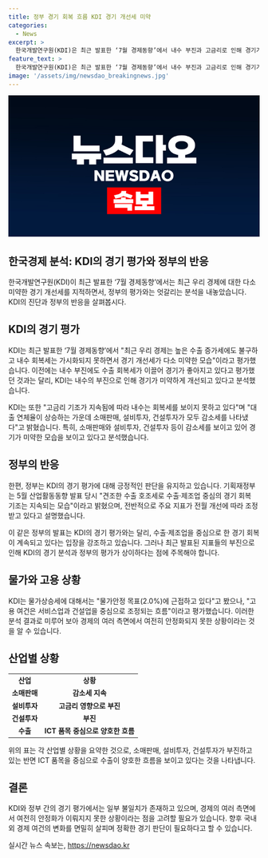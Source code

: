 ```yaml
---
title: 정부 경기 회복 흐름 KDI 경기 개선세 미약
categories:
  - News
excerpt: >
  한국개발연구원(KDI)은 최근 발표한 ‘7월 경제동향’에서 내수 부진과 고금리로 인해 경기가 미약하게 개선되고 있음을 평가했다. 내수, 소매판매, 설비투자, 건설투자가 부진하며 수출 증가세에도 불구하고 경기가 개선되지 못한다고 지적했다. 물가는 안정되어 있으나 고용 여건은 조정되는 추세이다. 이에 정부의 긍정적인 판단과는 대조적이며, 정책 변화에 관심이 쏠릴 전망이다.
feature_text: >
  한국개발연구원(KDI)은 최근 발표한 ‘7월 경제동향’에서 내수 부진과 고금리로 인해 경기가 미약하게 개선되고 있음을 평가했다. 내수, 소매판매, 설비투자, 건설투자가 부진하며 수출 증가세에도 불구하고 경기가 개선되지 못한다고 지적했다. 물가는 안정되어 있으나 고용 여건은 조정되는 추세이다. 이에 정부의 긍정적인 판단과는 대조적이며, 정책 변화에 관심이 쏠릴 전망이다.
image: '/assets/img/newsdao_breakingnews.jpg'
---
```


<p><img src="/assets/img/newsdao_breakingnews.jpg" alt="cryptoinkorea 속보" /></p>

<h2>한국경제 분석: KDI의 경기 평가와 정부의 반응</h2>

<p data-ke-size="size16">한국개발연구원(KDI)이 최근 발표한 ‘7월 경제동향’에서는 최근 우리 경제에 대한 다소 미약한 경기 개선세를 지적하면서, 정부의 평가와는 엇갈리는 분석을 내놓았습니다. KDI의 진단과 정부의 반응을 살펴봅시다.</p>

<h2 data-ke-size="size26">KDI의 경기 평가</h2>

<p data-ke-size="size16">KDI는 최근 발표한 ‘7월 경제동향’에서 "최근 우리 경제는 높은 수출 증가세에도 불구하고 내수 회복세는 가시화되지 못하면서 경기 개선세가 다소 미약한 모습"이라고 평가했습니다. 이전에는 내수 부진에도 수출 회복세가 이끌어 경기가 좋아지고 있다고 평가했던 것과는 달리, KDI는 내수의 부진으로 인해 경기가 미약하게 개선되고 있다고 분석했습니다.</p>

<p data-ke-size="size16">KDI는 또한 "고금리 기조가 지속됨에 따라 내수는 회복세를 보이지 못하고 있다"며 "대출 연체율이 상승하는 가운데 소매판매, 설비투자, 건설투자가 모두 감소세를 나타냈다"고 밝혔습니다. 특히, 소매판매와 설비투자, 건설투자 등이 감소세를 보이고 있어 경기가 미약한 모습을 보이고 있다고 분석했습니다.</p>

<h2 data-ke-size="size26">정부의 반응</h2>

<p data-ke-size="size16">한편, 정부는 KDI의 경기 평가에 대해 긍정적인 판단을 유지하고 있습니다. 기획재정부는 5월 산업활동동향 발표 당시 "견조한 수출 호조세로 수출·제조업 중심의 경기 회복 기조는 지속되는 모습"이라고 밝혔으며, 전반적으로 주요 지표가 전월 개선에 따라 조정받고 있다고 설명했습니다.</p>

<p data-ke-size="size16">이 같은 정부의 발표는 KDI의 경기 평가와는 달리, 수출·제조업을 중심으로 한 경기 회복이 계속되고 있다는 입장을 강조하고 있습니다. 그러나 최근 발표된 지표들의 부진으로 인해 KDI의 경기 분석과 정부의 평가가 상이하다는 점에 주목해야 합니다.</p>

<h2 data-ke-size="size26">물가와 고용 상황</h2>

<p data-ke-size="size16">KDI는 물가상승세에 대해서는 "물가안정 목표(2.0%)에 근접하고 있다"고 봤으나, "고용 여건은 서비스업과 건설업을 중심으로 조정되는 흐름"이라고 평가했습니다. 이러한 분석 결과로 미루어 보아 경제의 여러 측면에서 여전히 안정화되지 못한 상황이라는 것을 알 수 있습니다.</p>

<h2 data-ke-size="size26">산업별 상황</h2>

<table>
    <tr>
        <td style="text-align: center; height: 17px;"><b>산업</b></td>
        <td style="text-align: center; height: 17px;"><b>상황</b></td>
    </tr>
    <tr>
        <td style="text-align: center; height: 17px;"><b>소매판매</b></td>
        <td style="text-align: center; height: 17px;"><b>감소세 지속</b></td>
    </tr>
    <tr>
        <td style="text-align: center; height: 17px;"><b>설비투자</b></td>
        <td style="text-align: center; height: 17px;"><b>고금리 영향으로 부진</b></td>
    </tr>
    <tr>
        <td style="text-align: center; height: 17px;"><b>건설투자</b></td>
        <td style="text-align: center; height: 17px;"><b>부진</b></td>
    </tr>
    <tr>
        <td style="text-align: center; height: 17px;"><b>수출</b></td>
        <td style="text-align: center; height: 17px;"><b>ICT 품목 중심으로 양호한 흐름</b></td>
    </tr>
</table>

<p data-ke-size="size16">위의 표는 각 산업별 상황을 요약한 것으로, 소매판매, 설비투자, 건설투자가 부진하고 있는 반면 ICT 품목을 중심으로 수출이 양호한 흐름을 보이고 있다는 것을 나타냅니다.</p>

<h2 data-ke-size="size26">결론</h2>

<p data-ke-size="size16">KDI와 정부 간의 경기 평가에서는 일부 불일치가 존재하고 있으며, 경제의 여러 측면에서 여전히 안정화가 이뤄지지 못한 상황이라는 점을 고려할 필요가 있습니다. 향후 국내외 경제 여건의 변화를 면밀히 살피며 정확한 경기 판단이 필요하다고 할 수 있습니다.</p>
실시간 뉴스 속보는, <a href="https://newsdao.kr" rel="dofollow">https://newsdao.kr</a>


